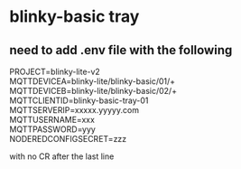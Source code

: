 # blinky-basic tray
## need to add .env file with the following
PROJECT=blinky-lite-v2   
MQTTDEVICEA=blinky-lite/blinky-basic/01/+  
MQTTDEVICEB=blinky-lite/blinky-basic/02/+  
MQTTCLIENTID=blinky-basic-tray-01  
MQTTSERVERIP=xxxxx.yyyyy.com  
MQTTUSERNAME=xxx  
MQTTPASSWORD=yyy  
NODEREDCONFIGSECRET=zzz  

with no CR after the last line

